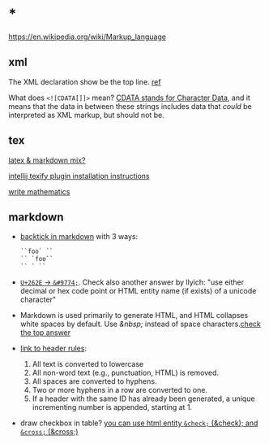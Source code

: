 # *

https://en.wikipedia.org/wiki/Markup_language

## xml

The XML declaration show be the top line. [ref](https://stackoverflow.com/questions/19889132/error-the-processing-instruction-target-matching-xxmmll-is-not-allowed)

What does `<![CDATA[]]>` mean? [CDATA stands for Character Data](https://stackoverflow.com/a/2784200/11844003), and it means that the data in between these strings includes data that _could_ be interpreted as XML markup, but should not be.

## tex

[latex & markdown mix?](https://stackoverflow.com/questions/2188884/how-can-i-mix-latex-in-with-markdown)

[intellij texify plugin installation instructions](https://github.com/Hannah-Sten/TeXiFy-IDEA#installation-instructions)

[write mathematics](https://en.wikibooks.org/wiki/LaTeX/Mathematics)

## markdown

- [backtick in markdown](https://meta.stackexchange.com/questions/82718/how-do-i-escape-a-backtick-within-in-line-code-in-markdown) with 3 ways:

  ```txt
  ``foo` ``
  `` `foo``
  `` ` ``
  ```

- [`U+262E` -> `&#9774;`](https://stackoverflow.com/questions/34538879/unicode-in-github-markdown/36616878). Check also another answer by llyich: "use either decimal or hex code point or HTML entity name (if exists) of a unicode character"

- Markdown is used primarily to generate HTML, and HTML collapses white spaces by default. Use _\&nbsp;_ instead of space characters.[check the top answer](https://stackoverflow.com/questions/15721373/how-do-i-ensure-that-whitespace-is-preserved-in-markdown)

- [link to header rules](https://stackoverflow.com/a/51226139/11844003):
  1. All text is converted to lowercase
  2. All non-word text (e.g., punctuation, HTML) is removed.
  3. All spaces are converted to hyphens.
  4. Two or more hyphens in a row are converted to one.
  5. If a header with the same ID has already been generated, a unique incrementing number is appended, starting at 1.

- draw checkbox in table? [you can use html entity `&check;` \(\&check\); and `&cross;` \(\&cross;\)](https://stackoverflow.com/a/60687493/11844003)
